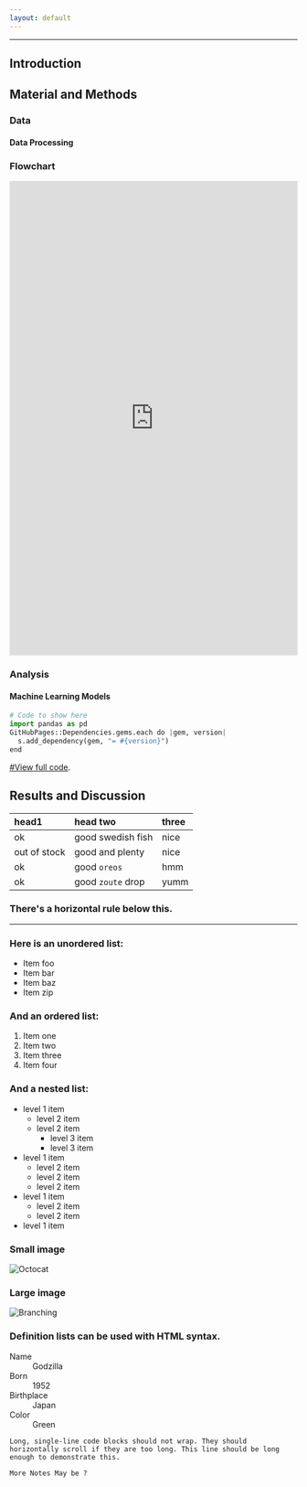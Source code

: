 ```yaml
---
layout: default
---
```

---


## Introduction
## Material and Methods
### Data
#### Data Processing
### Flowchart

<iframe frameborder="0" style="width:100%;height:830px;" src="https://viewer.diagrams.net/?tags=%7B%7D&highlight=0000ff&edit=_blank&layers=1&nav=1&title=Untitled%20Diagram.drawio#R7VtbUxu5Ev41VCUPds0d%2B9GYwMkeyGFjQpKnLXlGHuswHk0kjS%2F59du6zNUDNgYDW7WkAqOW1NJ0f31Ryz5xx4v1JUPZ%2FJpGODlxrGh94p6fOI7tBw78kZSNpgwHlibEjERmUEWYkN%2FYEIthOYkwbwwUlCaCZE1iSNMUh6JBQ4zRVXPYjCbNVTMU4y3CJETJNvU7icRcU31rWNH%2Fg0k8Nyuf%2BmbfC1SMNQQ%2BRxFd1UjupxN3zCgV%2BmmxHuNEyq4Qy%2FfPm%2B%2FJ1X1w%2Bcef%2FBf6dvbf2y93Pc3s4ilTyjdgOBUHs%2BbXl87Vl4m98dPf1%2FEfo7mzOjdTrCVKciOuEydIYJGziCzhMZaPBWlaEM6RQByLgg5rTttjgdbBoUb6cIcYQVPQkjOGHYxpki9Srhu3mwx%2F3JvTRDCMFjDtIgH1KAaO%2FhPy5d5cLj6fmdX9p0%2F%2BkgtGQDmGg%2Ft0Dl8RSWdIKuzA%2Fd%2FiRYYZEjkzEvV28lCgFpvCUADfmXwEnMFGcEJjBmJ1z4AtWWCBWbvvpuo4W82JwJMMhZLDCjwJ0OZikUDLhscZWePCN%2Bh2koDKKVNLu7PZzAlDoHPB6D2u9UTBNPCDcrs7bcDYyhIzgdc1B2Bs4hJT2DHbwJB1000Z7%2Bbr1qryFI5rRsxrXsL2DBEZ7xSXjCsThAdjhU%2BwSOdgi4RZ3xlK44Sk8YGmWYND8CuXju1sRlPR40pzIxhg29lazzL9bT5y%2FLMYfeMAYOsGpRHIFsKOfrMZ4A0r988k900azhlNyW%2F1rjJ2CJLmNJczYCb8Tmnaa5Aj7bR4H571GnQmYxFAuMcByVjNjWOGYyQ021mehoJQ6ZZK0en3%2B0dJtEQL69j489%2Fn4QV5htLOKVMU3seM5mkEOlK2Ll%2BApEQQlBzGcl9h%2FC8XWS5K7c8JV%2BxwxpXZKwOVuAF%2FrAChCEsTq7japZyc4m1srgj4DGCmWxJYkq%2FE211jvnrLRPqgOVpqpPGFdKusNq22nalkh8ClQaoC0L4I80WeICGfIZWCF0ML6W7TKc%2FUi1pyUyuM70tjEHOqEF%2BuF1LEeGM9HS1IH%2Ff104Iy9RZzJe%2BK47i1r4jwwmjU5lbKS5Z7M5IqdhOGlEWwhWQjxXJBUiQZnbflWNeCHFfGZl7E%2BlkZ641g5HrtEMgaQVVQoVaDHXOaLNUW4YFEUtQfbieTj81xPOcZTqOOcXLvt0TtNYGXVyPChEDGiFtg%2BVBtoVBFtcmPXapTUkcJpwoqYZLrDVSKWZZ5k3XyyTmBbHw4lsH%2FL9hKQTgvPaURfNExIMXTsKVHua%2FCKrYmQVgtpvVrTkIb45bv6CJ3%2Bp7HshHlHXBk8oWd6UUznfDlv650IlA%2Fxl3U6PpH%2B5cQ8HmFZzLS2zXSVxP9Fe1Y2YgTNNOR0458xOvIR1zPOVI%2B4j6Yj5SJxRe8qoz4QhvxI1ov50kTKiNvKu1Z2rwSVunaWmzwUmfZlSfTtiXmHWvKZFXlp7xtaNo21KQC7Ar4G4xYf9sqH0iUpfufCKq8z3Mz4AjhwawzAw7CAZ7OZI%2BZbL1eNmwHw238WZ35cHAs%2FNlb8scRHPBNkzKIbTGFOPKpop5VzkMKqxpzRWlm5P9%2FLMTG6APlgLWGtvCaiB9yet83rZ%2B1nvO14awam6KRwvv%2BqDd%2BVhxks5qmWsW8p%2BmS05yF%2BBGBGY8hEIuxeGTcqR4nhfkoMhiGXIMsm9WULjWbqTeUqHzVIKrl0NzTYZOD3qeZVGFlxBja1IZlcgB%2FeBm3e5mL%2FYZ7A78FVL1%2BBdtSIIcj2e%2FwpG1kJwnJ%2BB7eBEFqomplyq10RMBBiLsP1NOB7%2Fmv6EJcdzuEed62ByloL%2B5AgoMO1BMBoOeChCoVHIHv2HDCu6KYDH2Yh4xkykocq5zKH0p1tpZXqeGeY02cvSM8Rwn5jeQB9ck5lfXknCry8SDyuhA1cKZucMwSzbCFKOd0C1G23xGUhseq0ZzutmQ2p4tpzg9PXR9MUB9MaY8l%2FpYH9%2Fxtgw46pB8cS%2FrDxw26q9wAh07M6qUGOER96PXq9I%2BPl05emK8x4sqvFMWDaxTOiToyX0Eumuoc11zKvFRJ7wXEwY7E%2BLVe5GY8MicMwBrYC5lJwHMSp2QGPl%2BlCvXjg6766ANDDG5etkxBsf%2BvEg5crwPran5xB1k7pW3VScIEca50peNfUc6rF2BqJYzx6PqrjMtlgUSWcCZ5HGNuar15VRL%2BCuGYqgslyqAfHsZmNdx1OvxX%2B4dpP08E6SUAAMTUMSMGYXOtTK35aOua8VjJzTuMuq2kx%2FM60mi7I%2ByW%2BfeLx1374cvirBMbCzjakbQn5JlbIsPKTL5sOqZUCLCzzr5EFeBUD7he1RMRhtV1jKYngml6npIQPEZvSiKiu%2FBiqg5FUlyAw96UYXSvu1LKFjuuGMroCj7DOIEQFW5in1CcHQejb3ikG9h9vwHHYNBRmCzy8lfJAl1vj%2BN0Go3kJ0igpeNF2JRwUx1V%2FaYq2fxsVGy66zeH1IqepqmdNR%2BTEu%2Bs%2BRQmvLPos6p%2FUmZbqwXtmbUh12pVu4taQcFCv%2FhWcWiLkd%2BuMg33qzK9VGnH7SoyvDEYbbuGRqs%2FHA4eRaRs1D7QcQyUunui1H9XIPVbBS3PbWHrYJAOXhekxRXRYyAtrjbIQl9q1PApw4Ush12hKU5uKCc6FJ8XUbwcMErgGAUdKu6fKU6jolzZWbs0i8GisbzdTgggDiRwcQmZ4V%2B2M1jD%2F34mw%2B9xwpu3R4XD8ft%2BR3hzXyC8%2FRm5v344A77sMWtzdv7Tu17fdVy7jbg8ngLtW0p%2B5fKw8vm8OMNO4EgizzsPaHOO1yiWymp8lstQS6N39klJmpdYx9JIu%2Ba05y2ofyxt7FO6fxX3%2FjSB7%2FS0zrvytO6gpfUDs4E2n6DF5%2BX8bCdY9qgOHwyWoe%2BeNC8XrdNdGYFstSN7lSZYlt%2FIE7zhW6cJzp7gdd8VeNv3Xs7wQPS2fZ%2FjvS58B0eDb0%2BiLWji17aD5%2BF36Dbxezrw3hrA1j%2FS%2B5bfcyhwZx8K4NP2h0heF8Bd90PPA7ABm923HK%2FpLLU7fkuwva%2FDktfKpK0DMdS%2B8m2nAgdDCJrVN3b08OprT%2B6nvwE%3D"></iframe>


### Analysis
#### Machine Learning Models

```python
# Code to show here
import pandas as pd
GitHubPages::Dependencies.gems.each do |gem, version|
  s.add_dependency(gem, "= #{version}")
end
```

[#View full code](./another-page.html).


## Results and Discussion



| head1        | head two          | three |
|:-------------|:------------------|:------|
| ok           | good swedish fish | nice  |
| out of stock | good and plenty   | nice  |
| ok           | good `oreos`      | hmm   |
| ok           | good `zoute` drop | yumm  |

### There's a horizontal rule below this.

* * *

### Here is an unordered list:

*   Item foo
*   Item bar
*   Item baz
*   Item zip

### And an ordered list:

1.  Item one
1.  Item two
1.  Item three
1.  Item four

### And a nested list:

- level 1 item
  - level 2 item
  - level 2 item
    - level 3 item
    - level 3 item
- level 1 item
  - level 2 item
  - level 2 item
  - level 2 item
- level 1 item
  - level 2 item
  - level 2 item
- level 1 item

### Small image

![Octocat](https://github.githubassets.com/images/icons/emoji/octocat.png)

### Large image

![Branching](https://guides.github.com/activities/hello-world/branching.png)


### Definition lists can be used with HTML syntax.

<dl>
<dt>Name</dt>
<dd>Godzilla</dd>
<dt>Born</dt>
<dd>1952</dd>
<dt>Birthplace</dt>
<dd>Japan</dd>
<dt>Color</dt>
<dd>Green</dd>
</dl>
   

```
Long, single-line code blocks should not wrap. They should horizontally scroll if they are too long. This line should be long enough to demonstrate this.
```

```
More Notes May be ?
```


    

